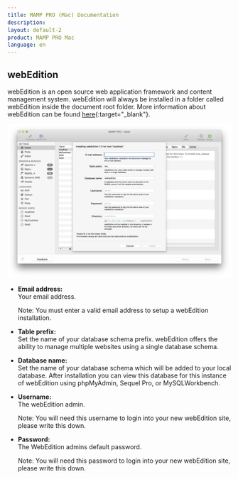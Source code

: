 ```yaml
---
title: MAMP PRO (Mac) Documentation
description: 
layout: default-2
product: MAMP PRO Mac
language: en
---
```


## webEdition

webEdition is an open source web application framework and content management system. webEdition will always be installed in a folder called webEdition inside the document root folder. More information about webEdition can be found [here](https://www.webedition.org){:target="_blank"}.

![MAMP](webEdition.png)

*  **Email address:**  
   Your email address.
   <div class="alert" role="alert">   
   Note: You must enter a valid email address to setup a webEdition installation.
   </div>

*  **Table prefix:**  
   Set the name of your database schema prefix. webEdition offers the ability to manage multiple websites
   using a single database schema.

*  **Database name:**  
   Set the name of your database schema which will be added to your local database.
   After installation you can view this database for this instance of webEdition using phpMyAdmin, Sequel Pro, or          MySQLWorkbench.

*  **Username:**  
   The webEdition admin.
   <div class="alert" role="alert">   
   Note: You will need this username to login into your new webEdition site, please write this down.  
   </div>

*  **Password:**  
   The WebEdition admins default password.
   <div class="alert" role="alert">   
   Note: You will need this password to login into your new webEdition site, please write this down.
   </div>


